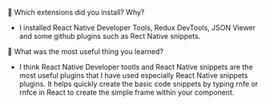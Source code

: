 📌 Which extensions did you install? Why?
- I installed React Native Developer Tools, Redux DevTools, JSON Viewer and some github plugins such as Rect Native snippets.

📌 What was the most useful thing you learned?
- I think React Native Developer tootls and React Native snippets are the most useful plugins that I have used especially React Native snippets plugins. It helps quickly create the basic code snippets by typing rnfe or rnfce in React to create the simple frame within your component.